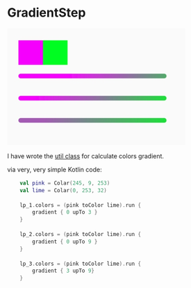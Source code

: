 # GradientStep

![](https://github.com/SergeyBurlaka/GradientStep/blob/master/app/art/1.jpg)


I have wrote the [util class](https://github.com/SergeyBurlaka/GradientStepUtil-Android-CustomView-Color/blob/master/app/src/main/java/com/b5eg/stepgradient/StepGradientUtil.kt) for calculate colors gradient.

via very, very simple Kotlin code:

```kotlin
    val pink = Colar(245, 9, 253)
    val lime = Colar(0, 253, 32)

    lp_1.colors = (pink toColor lime).run {
        gradient { 0 upTo 3 }
    }

    lp_2.colors = (pink toColor lime).run {
        gradient { 0 upTo 9 }
    }

    lp_3.colors = (pink toColor lime).run {
        gradient { 3 upTo 9}
    }
```
